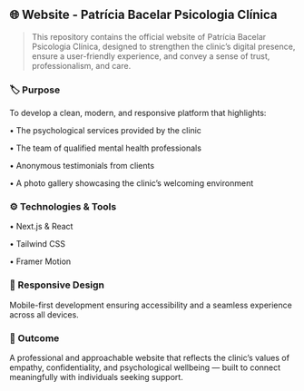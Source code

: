 ## 🌐 Website - Patrícia Bacelar Psicologia Clínica

>This repository contains the official website of Patrícia Bacelar Psicologia Clínica, designed to strengthen the clinic’s digital presence, ensure a user-friendly experience, and convey a sense of trust, professionalism, and care.

### 🏷️ Purpose

To develop a clean, modern, and responsive platform that highlights:

• The psychological services provided by the clinic

• The team of qualified mental health professionals

• Anonymous testimonials from clients

• A photo gallery showcasing the clinic’s welcoming environment

### ⚙️ Technologies & Tools

• Next.js & React 

• Tailwind CSS 

• Framer Motion

### 📱 Responsive Design

Mobile-first development ensuring accessibility and a seamless experience across all devices.

### 💼 Outcome

A professional and approachable website that reflects the clinic’s values of empathy, confidentiality, and psychological wellbeing — built to connect meaningfully with individuals seeking support.
